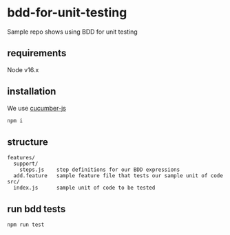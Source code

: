 # bdd-for-unit-testing

Sample repo shows using BDD for unit testing

## requirements

Node v16.x

## installation

We use [cucumber-js](https://github.com/cucumber/cucumber-js)

```sh
npm i
```

## structure

```plain
features/
  support/
    steps.js    step definitions for our BDD expressions
  add.feature   sample feature file that tests our sample unit of code
src/
  index.js      sample unit of code to be tested
```

## run bdd tests

```sh
npm run test
```
